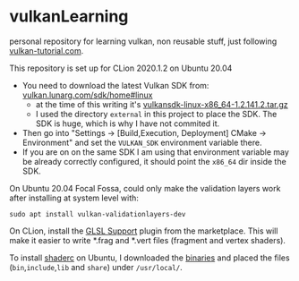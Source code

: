 # vulkanLearning
personal repository for learning vulkan, non reusable stuff, just following [vulkan-tutorial.com](https://vulkan-tutorial.com/).

This repository is set up for CLion 2020.1.2 on Ubuntu 20.04

- You need to download the latest Vulkan SDK from: [vulkan.lunarg.com/sdk/home#linux](https://vulkan.lunarg.com/sdk/home#linux)
  - at the time of this writing it's [vulkansdk-linux-x86_64-1.2.141.2.tar.gz](https://vulkan.lunarg.com/sdk/home#sdk/downloadConfirm/1.2.141.2/linux/vulkansdk-linux-x86_64-1.2.141.2.tar.gz)
  - I used the directory `external` in this project to place the SDK. The SDK is huge, which is why I have not commited 
  it.
- Then go into "Settings -> [Build,Execution, Deployment] CMake -> Environment" and set the `VULKAN_SDK` environment 
variable there. 
- If you are on on the same SDK I am using that environment variable may be already correctly configured, it should 
point the `x86_64` dir inside the SDK.

On Ubuntu 20.04 Focal Fossa, could only make the validation layers work after installing at system level with:

    sudo apt install vulkan-validationlayers-dev

On CLion, install the [GLSL Support](https://plugins.jetbrains.com/plugin/6993-glsl-support) plugin from the marketplace.
This will make it easier to write *.frag and *.vert files (fragment and vertex shaders).

To install [shaderc](https://github.com/google/shaderc) on Ubuntu, I downloaded the [binaries](https://storage.googleapis.com/shaderc/badges/build_link_linux_clang_release.html)
and placed the files (`bin`,`include`,`lib` and `share`) under `/usr/local/`.
